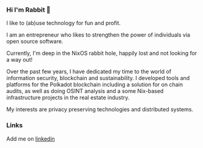 ### Hi I'm Rabbit 🐇

I like to (ab)use technology for fun and profit.

I am an entrepreneur who likes to strengthen the power of individuals via open source software.

Currently, I'm deep in the NixOS rabbit hole, happily lost and not looking for a way out!

Over the past few years, I have dedicated my time to the world of information security, blockchain and sustainability.
I developed tools and platforms for the Polkadot blockchain including a solution for on chain audits, as well as doing OSINT analysis and a some Nix-based infrastructure projects in the real estate industry.

My interests are privacy preserving technologies and distributed systems.

### Links
Add me on [linkedin](https://www.linkedin.com/in/sebastian-kraus-97a65a1a7/)
